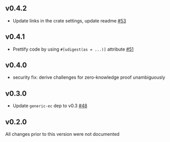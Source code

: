## v0.4.2
* Update links in the crate settings, update readme [#53]

[#53]: https://github.com/LFDT-Lockness/paillier-zk/pull/53

## v0.4.1
* Prettify code by using `#[udigest(as = ...)]` attribute [#51]

[#51]: https://github.com/LFDT-Lockness/paillier-zk/pull/51

## v0.4.0
* security fix: derive challenges for zero-knowledge proof unambiguously

## v0.3.0
* Update `generic-ec` dep to v0.3 [#48]

[#48]: https://github.com/LFDT-Lockness/paillier-zk/pull/48

## v0.2.0

All changes prior to this version were not documented
